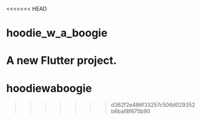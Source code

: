 <<<<<<< HEAD
# hoodie_w_a_boogie

A new Flutter project.
=======
# hoodiewaboogie
>>>>>>> d362f2e486f33257c506d029352b6baf8f675b90
